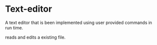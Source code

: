 # Text-editor

A text editor that is been implemented using user provided commands in run time.

reads and edits a existing file.
